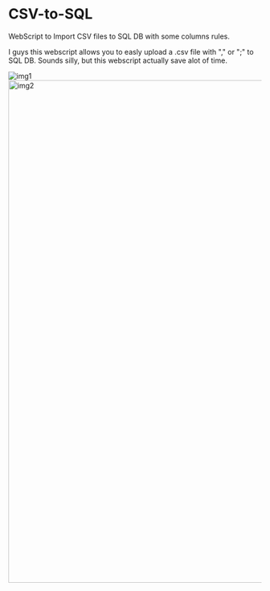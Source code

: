 # CSV-to-SQL
WebScript to Import CSV files to SQL DB with some columns rules.

I guys this webscript allows you to easly upload a .csv file with "," or ";" to SQL DB.
Sounds silly, but this webscript actually save alot of time.

<img src="https://www.nelsoncosta.ovh/public_stuffs/123.png" alt="img1">
<img src="https://www.nelsoncosta.ovh/public_stuffs/312.png" alt="img2" height="1000" width="800">
